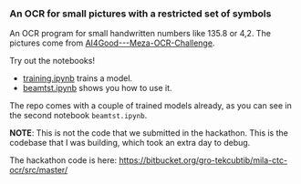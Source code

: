 ### An OCR for small pictures with a restricted set of symbols

An OCR program for small handwritten numbers like 135.8 or 4,2. The pictures come from [AI4Good---Meza-OCR-Challenge](https://github.com/Charitable-Analytics-International/AI4Good---Meza-OCR-Challenge).

Try out the notebooks!

* [training.ipynb](https://github.com/colaprograms/2019-hackathon-ocr-wymbah/blob/master/notebooks/training.ipynb) trains a model.
* [beamtst.ipynb](https://github.com/colaprograms/2019-hackathon-ocr-wymbah/blob/master/notebooks/beamtst.ipynb) shows you how to use it.

The repo comes with a couple of trained models already, as you can see in the second notebook `beamtst.ipynb`.

**NOTE**: This is not the code that we submitted in the hackathon. This is the codebase that I was building, which took an extra day to debug.

The hackathon code is here: https://bitbucket.org/gro-tekcubtib/mila-ctc-ocr/src/master/
